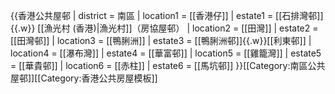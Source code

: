 {{香港公共屋邨
| district = 南區
| location1 = [[香港仔]]
| estate1 = [[石排灣邨]]{{.w}} [[漁光村 (香港)|漁光村]]（房協屋邨）
| location2 = [[田灣]]
| estate2 = [[田灣邨]]
| location3 = [[鴨脷洲]]
| estate3 = [[鴨脷洲邨]]{{.w}}[[利東邨]]
| location4 = [[瀑布灣]]
| estate4 = [[華富邨]]
| location5 = [[雞籠灣]]
| estate5 = [[華貴邨]]
| location6 = [[赤柱]]
| estate6 = [[馬坑邨]]
}}<includeonly>[[Category:南區公共屋邨]]</includeonly><noinclude>[[Category:香港公共房屋模板]]</noinclude>